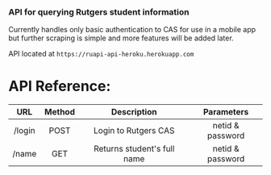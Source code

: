 ### API for querying Rutgers student information

Currently handles only basic authentication to CAS for use in a mobile app but further scraping is simple and more features will be added later.

API located at `https://ruapi-api-heroku.herokuapp.com`

# API Reference:

| URL | Method | Description | Parameters |
|:-------------------------------:|:------:|:---------------------------------------:|:-----------------------------------:|
| /login | POST | Login to Rutgers CAS | netid & password |
| /name | GET | Returns student's full name | netid & password |
